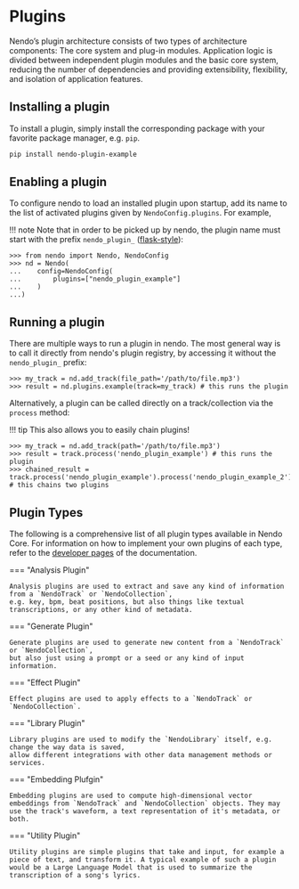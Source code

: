 # Plugins

Nendo’s plugin architecture consists of two types of architecture components: 
The core system and plug-in modules. 
Application logic is divided between independent plugin modules and the basic core system, 
reducing the number of dependencies and providing extensibility, flexibility, and isolation of application features.

## Installing a plugin

To install a plugin, simply install the corresponding package with your favorite package manager, e.g. `pip`. 

```bash
pip install nendo-plugin-example
```

## Enabling a plugin

To configure nendo to load an installed plugin upon startup, add its name to the list of activated plugins 
given by `NendoConfig.plugins`. For example,

!!! note
    Note that in order to be picked up by nendo,
    the plugin name must start with the prefix `nendo_plugin_` ([flask-style](https://tedboy.github.io/flask/flask_doc.extensiondev.html)):

```pycon
>>> from nendo import Nendo, NendoConfig
>>> nd = Nendo(
...    config=NendoConfig(
...        plugins=["nendo_plugin_example"]
...    )
...)
```

## Running a plugin

There are multiple ways to run a plugin in nendo. 
The most general way is to call it directly from nendo's plugin registry, 
by accessing it without the `nendo_plugin_` prefix:

```pycon
>>> my_track = nd.add_track(file_path='/path/to/file.mp3')
>>> result = nd.plugins.example(track=my_track) # this runs the plugin
```

Alternatively, a plugin can be called directly on a track/collection via the `process` method:

!!! tip 
    This also allows you to easily chain plugins!

```pycon
>>> my_track = nd.add_track(path='/path/to/file.mp3')
>>> result = track.process('nendo_plugin_example') # this runs the plugin
>>> chained_result = track.process('nendo_plugin_example').process('nendo_plugin_example_2') # this chains two plugins
```

## Plugin Types

The following is a comprehensive list of all plugin types available in Nendo Core. 
For information on how to implement your own plugins of each type, refer to the [developer pages](development/plugindev.md) of the documentation.

=== "Analysis Plugin"

    Analysis plugins are used to extract and save any kind of information from a `NendoTrack` or `NendoCollection`, 
    e.g. key, bpm, beat positions, but also things like textual transcriptions, or any other kind of metadata.

=== "Generate Plugin"

    Generate plugins are used to generate new content from a `NendoTrack` or `NendoCollection`, 
    but also just using a prompt or a seed or any kind of input information.

=== "Effect Plugin"

    Effect plugins are used to apply effects to a `NendoTrack` or `NendoCollection`.

=== "Library Plugin"

    Library plugins are used to modify the `NendoLibrary` itself, e.g. change the way data is saved, 
    allow different integrations with other data management methods or services.

=== "Embedding Plufgin"

    Embedding plugins are used to compute high-dimensional vector embeddings from `NendoTrack` and `NendoCollection` objects. They may use the track's waveform, a text representation of it's metadata, or both.

=== "Utility Plugin"

    Utility plugins are simple plugins that take and input, for example a piece of text, and transform it. A typical example of such a plugin would be a Large Language Model that is used to summarize the transcription of a song's lyrics.
